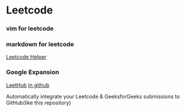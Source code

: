 # Leetcode

### vim for leetcode

### markdown for leetcode

[Leetcode Helper](https://chrome.google.com/webstore/detail/leetcode-helper/gleoepapfjkpcijfmchfabbnldejdnoj/related?hl=zh-CN)

### Google Expansion

[LeetHub](https://chrome.google.com/webstore/detail/leethub/aciombdipochlnkbpcbgdpjffcfdbggi)
[In github](https://github.com/QasimWani/LeetHub)

Automatically integrate your Leetcode & GeeksforGeeks submissions to GitHub(like this repository)

